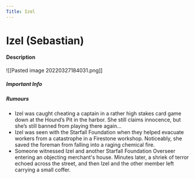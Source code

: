 ```yaml
---
Title: Izel
---
```

# Izel (Sebastian)
#### Description
![[Pasted image 20220327184031.png]]

##### Important Info

##### Rumours
- Izel was caught cheating a captain in a rather high stakes card game down at the Hound’s Pit in the harbor. She still claims innocence, but she’s still banned from playing there again…
- Izel was seen with the Starfall Foundation when they helped evacuate workers from a catastrophe in a Firestone workshop. Noticeably, she saved the foreman from falling into a raging chemical fire.
- Someone witnessed Izel and another Starfall Foundation Overseer entering an objecting merchant's house. Minutes later, a shriek of terror echoed across the street, and then Izel and the other member left carrying a small coffer.